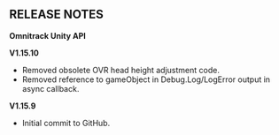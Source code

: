 ## RELEASE NOTES
**Omnitrack Unity API**

**V1.15.10**

- Removed obsolete OVR head height adjustment code.
- Removed reference to gameObject in Debug.Log/LogError output in async callback.

**V1.15.9**

- Initial commit to GitHub. 

